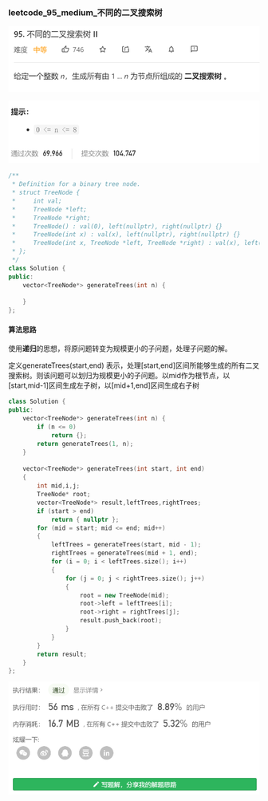 ### leetcode_95_medium_不同的二叉搜索树

![image-20210111154415298](leetcode_95_medium_%E4%B8%8D%E5%90%8C%E7%9A%84%E4%BA%8C%E5%8F%89%E6%90%9C%E7%B4%A2%E6%A0%91.assets/image-20210111154415298.png)

![image-20210111154431412](leetcode_95_medium_%E4%B8%8D%E5%90%8C%E7%9A%84%E4%BA%8C%E5%8F%89%E6%90%9C%E7%B4%A2%E6%A0%91.assets/image-20210111154456099.png)

```c++
/**
 * Definition for a binary tree node.
 * struct TreeNode {
 *     int val;
 *     TreeNode *left;
 *     TreeNode *right;
 *     TreeNode() : val(0), left(nullptr), right(nullptr) {}
 *     TreeNode(int x) : val(x), left(nullptr), right(nullptr) {}
 *     TreeNode(int x, TreeNode *left, TreeNode *right) : val(x), left(left), right(right) {}
 * };
 */
class Solution {
public:
    vector<TreeNode*> generateTrees(int n) {
        
    }
};
```

#### 算法思路

使用**递归**的思想，将原问题转变为规模更小的子问题，处理子问题的解。

定义generateTrees(start,end) 表示，处理[start,end]区间所能够生成的所有二叉搜索树。则该问题可以划归为规模更小的子问题。以mid作为根节点，以[start,mid-1]区间生成左子树，以[mid+1,end]区间生成右子树

```c++
class Solution {
public:
	vector<TreeNode*> generateTrees(int n) {
		if (n <= 0)
			return {};
		return generateTrees(1, n);
	}

	vector<TreeNode*> generateTrees(int start, int end)
	{
		int mid,i,j;
		TreeNode* root;
		vector<TreeNode*> result,leftTrees,rightTrees;
		if (start > end)
			return { nullptr };
		for (mid = start; mid <= end; mid++)
		{
			leftTrees = generateTrees(start, mid - 1);
			rightTrees = generateTrees(mid + 1, end);
			for (i = 0; i < leftTrees.size(); i++)
			{
				for (j = 0; j < rightTrees.size(); j++)
				{
					root = new TreeNode(mid);
					root->left = leftTrees[i];
					root->right = rightTrees[j];
					result.push_back(root);
				}
			}
		}
		return result;
	}
};
```

![image-20210111160116955](leetcode_95_medium_%E4%B8%8D%E5%90%8C%E7%9A%84%E4%BA%8C%E5%8F%89%E6%90%9C%E7%B4%A2%E6%A0%91.assets/image-20210111160116955.png)